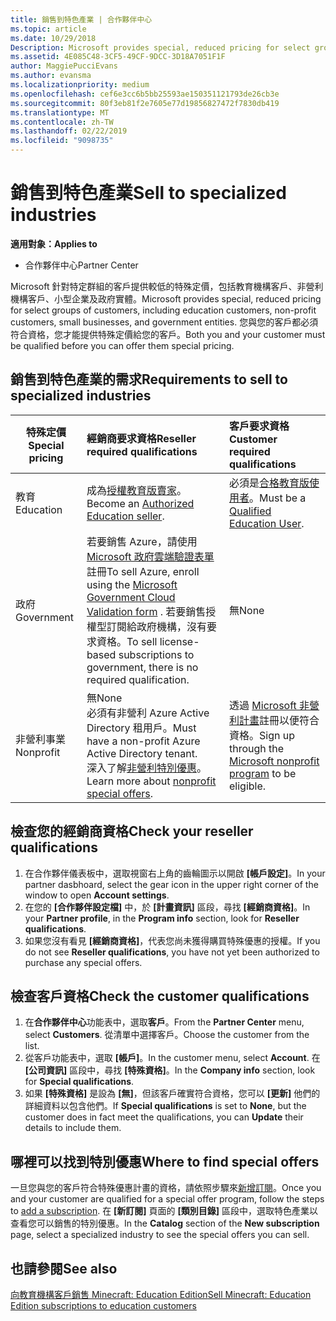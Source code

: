 ```yaml
---
title: 銷售到特色產業 | 合作夥伴中心
ms.topic: article
ms.date: 10/29/2018
Description: Microsoft provides special, reduced pricing for select groups of customers, including education customers, non-profit customers, and government users.
ms.assetid: 4E085C48-3CF5-49CF-9DCC-3D18A7051F1F
author: MaggiePucciEvans
ms.author: evansma
ms.localizationpriority: medium
ms.openlocfilehash: cef6e3cc6b5bb25593ae150351121793de26cb3e
ms.sourcegitcommit: 80f3eb81f2e7605e77d19856827472f7830db419
ms.translationtype: MT
ms.contentlocale: zh-TW
ms.lasthandoff: 02/22/2019
ms.locfileid: "9098735"
---
```

# <a name="sell-to-specialized-industries"></a><span data-ttu-id="71afc-102">銷售到特色產業</span><span class="sxs-lookup"><span data-stu-id="71afc-102">Sell to specialized industries</span></span>

**<span data-ttu-id="71afc-103">適用對象：</span><span class="sxs-lookup"><span data-stu-id="71afc-103">Applies to</span></span>**

-  <span data-ttu-id="71afc-104">合作夥伴中心</span><span class="sxs-lookup"><span data-stu-id="71afc-104">Partner Center</span></span>

<span data-ttu-id="71afc-105">Microsoft 針對特定群組的客戶提供較低的特殊定價，包括教育機構客戶、非營利機構客戶、小型企業及政府實體。</span><span class="sxs-lookup"><span data-stu-id="71afc-105">Microsoft provides special, reduced pricing for select groups of customers, including education customers, non-profit customers, small businesses, and government entities.</span></span> <span data-ttu-id="71afc-106">您與您的客戶都必須符合資格，您才能提供特殊定價給您的客戶。</span><span class="sxs-lookup"><span data-stu-id="71afc-106">Both you and your customer must be qualified before you can offer them special pricing.</span></span> 

## <a name="requirements-to-sell-to-specialized-industries"></a><span data-ttu-id="71afc-107">銷售到特色產業的需求</span><span class="sxs-lookup"><span data-stu-id="71afc-107">Requirements to sell to specialized industries</span></span>

|**<span data-ttu-id="71afc-108">特殊定價</span><span class="sxs-lookup"><span data-stu-id="71afc-108">Special pricing</span></span>**   |**<span data-ttu-id="71afc-109">經銷商要求資格</span><span class="sxs-lookup"><span data-stu-id="71afc-109">Reseller required qualifications</span></span>**   |**<span data-ttu-id="71afc-110">客戶要求資格</span><span class="sxs-lookup"><span data-stu-id="71afc-110">Customer required qualifications</span></span>**   |
|----------------------------|:---------------------------------|:------------------------------------------|
|<span data-ttu-id="71afc-111">教育</span><span class="sxs-lookup"><span data-stu-id="71afc-111">Education</span></span>   |<span data-ttu-id="71afc-112">成為[授權教育版賣家](https://www.mepn.com)。</span><span class="sxs-lookup"><span data-stu-id="71afc-112">Become an [Authorized Education seller](https://www.mepn.com).</span></span>   | <span data-ttu-id="71afc-113">必須是[合格教育版使用者](https://www.microsoftvolumelicensing.com/DocumentSearch.aspx?Mode=3&DocumentTypeId=7)。</span><span class="sxs-lookup"><span data-stu-id="71afc-113">Must be a [Qualified Education User](https://www.microsoftvolumelicensing.com/DocumentSearch.aspx?Mode=3&DocumentTypeId=7).</span></span>   |
|<span data-ttu-id="71afc-114">政府</span><span class="sxs-lookup"><span data-stu-id="71afc-114">Government</span></span>   |<span data-ttu-id="71afc-115">若要銷售 Azure，請使用 [Microsoft 政府雲端驗證表單](https://azuregov.microsoft.com/csp)註冊</span><span class="sxs-lookup"><span data-stu-id="71afc-115">To sell Azure, enroll using the [Microsoft Government Cloud Validation form](https://azuregov.microsoft.com/csp) .</span></span> <span data-ttu-id="71afc-116">若要銷售授權型訂閱給政府機構，沒有要求資格。</span><span class="sxs-lookup"><span data-stu-id="71afc-116">To sell license-based subscriptions to government, there is no required qualification.</span></span>|   <span data-ttu-id="71afc-117">無</span><span class="sxs-lookup"><span data-stu-id="71afc-117">None</span></span>|
|<span data-ttu-id="71afc-118">非營利事業</span><span class="sxs-lookup"><span data-stu-id="71afc-118">Nonprofit</span></span>  |<span data-ttu-id="71afc-119">無</span><span class="sxs-lookup"><span data-stu-id="71afc-119">None</span></span><br><span data-ttu-id="71afc-120">必須有非營利 Azure Active Directory 租用戶。</span><span class="sxs-lookup"><span data-stu-id="71afc-120">Must have a non-profit Azure Active Directory tenant.</span></span><br><span data-ttu-id="71afc-121">深入了解[非營利特別優惠](https://assetsprod.microsoft.com/mpn/en-us/nonprofit-skus-in-csp-faq.pdf)。</span><span class="sxs-lookup"><span data-stu-id="71afc-121">Learn more about [nonprofit special offers](https://assetsprod.microsoft.com/mpn/en-us/nonprofit-skus-in-csp-faq.pdf).</span></span>   |<span data-ttu-id="71afc-122">透過 [Microsoft 非營利計畫](https://nonprofit.microsoft.com/#/register)註冊以便符合資格。</span><span class="sxs-lookup"><span data-stu-id="71afc-122">Sign up through the [Microsoft nonprofit program](https://nonprofit.microsoft.com/#/register) to be eligible.</span></span>   |


## <a name="check-your-reseller-qualifications"></a><span data-ttu-id="71afc-123">檢查您的經銷商資格</span><span class="sxs-lookup"><span data-stu-id="71afc-123">Check your reseller qualifications</span></span>

1.  <span data-ttu-id="71afc-124">在合作夥伴儀表板中，選取視窗右上角的齒輪圖示以開啟 **\[帳戶設定\]**。</span><span class="sxs-lookup"><span data-stu-id="71afc-124">In your partner dasbhoard, select the gear icon in the upper right corner of the window to open **Account settings**.</span></span>
2.  <span data-ttu-id="71afc-125">在您的 **\[合作夥伴設定檔\]** 中，於 **\[計畫資訊\]** 區段，尋找 **\[經銷商資格\]**。</span><span class="sxs-lookup"><span data-stu-id="71afc-125">In your **Partner profile**, in the **Program info** section, look for **Reseller qualifications**.</span></span>
3.  <span data-ttu-id="71afc-126">如果您沒有看見 **\[經銷商資格\]**，代表您尚未獲得購買特殊優惠的授權。</span><span class="sxs-lookup"><span data-stu-id="71afc-126">If you do not see **Reseller qualifications**, you have not yet been authorized to purchase any special offers.</span></span>

## <a name="check-the-customer-qualifications"></a><span data-ttu-id="71afc-127">檢查客戶資格</span><span class="sxs-lookup"><span data-stu-id="71afc-127">Check the customer qualifications</span></span>

1.  <span data-ttu-id="71afc-128">在**合作夥伴中心**功能表中，選取**客戶**。</span><span class="sxs-lookup"><span data-stu-id="71afc-128">From the **Partner Center** menu, select **Customers**.</span></span> <span data-ttu-id="71afc-129">從清單中選擇客戶。</span><span class="sxs-lookup"><span data-stu-id="71afc-129">Choose the customer from the list.</span></span>
2.  <span data-ttu-id="71afc-130">從客戶功能表中，選取 **\[帳戶\]**。</span><span class="sxs-lookup"><span data-stu-id="71afc-130">In the customer menu, select **Account**.</span></span> <span data-ttu-id="71afc-131">在 **\[公司資訊\]** 區段中，尋找 **\[特殊資格\]**。</span><span class="sxs-lookup"><span data-stu-id="71afc-131">In the **Company info** section, look for **Special qualifications**.</span></span>
3.  <span data-ttu-id="71afc-132">如果 **\[特殊資格\]** 是設為 **\[無\]**，但該客戶確實符合資格，您可以 **\[更新\]** 他們的詳細資料以包含他們。</span><span class="sxs-lookup"><span data-stu-id="71afc-132">If **Special qualifications** is set to **None**, but the customer does in fact meet the qualifications, you can **Update** their details to include them.</span></span>

## <a name="where-to-find-special-offers"></a><span data-ttu-id="71afc-133">哪裡可以找到特別優惠</span><span class="sxs-lookup"><span data-stu-id="71afc-133">Where to find special offers</span></span>

<span data-ttu-id="71afc-134">一旦您與您的客戶符合特殊優惠計畫的資格，請依照步驟來[新增訂閱](create-a-new-subscription.md)。</span><span class="sxs-lookup"><span data-stu-id="71afc-134">Once you and your customer are qualified for a special offer program, follow the steps to [add a subscription](create-a-new-subscription.md).</span></span> <span data-ttu-id="71afc-135">在 **\[新訂閱]** 頁面的 **\[類別目錄\]** 區段中，選取特色產業以查看您可以銷售的特別優惠。</span><span class="sxs-lookup"><span data-stu-id="71afc-135">In the **Catalog** section of the **New subscription** page, select a specialized industry to see the special offers you can sell.</span></span>

## <a name="see-also"></a><span data-ttu-id="71afc-136">也請參閱</span><span class="sxs-lookup"><span data-stu-id="71afc-136">See also</span></span>

[<span data-ttu-id="71afc-137">向教育機構客戶銷售 Minecraft: Education Edition</span><span class="sxs-lookup"><span data-stu-id="71afc-137">Sell Minecraft: Education Edition subscriptions to education customers</span></span>](minecraft-subscriptions.md)


 

 

 



